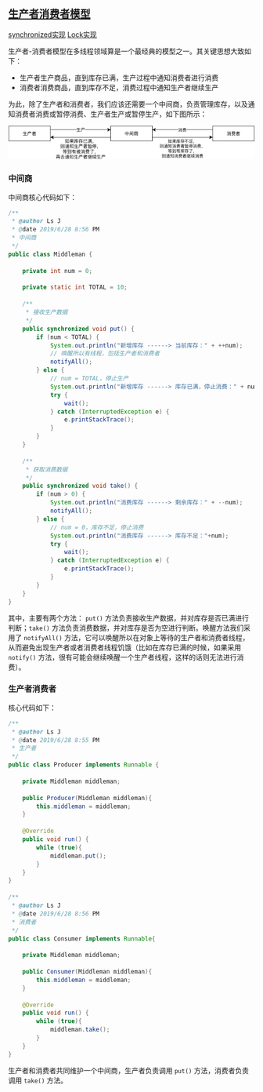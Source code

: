 ## [生产者消费者模型](https://github.com/lidonggg/Learning-notes/tree/master/java/src/main/java/com/lidong/java/concurrent/procon)

[synchronized实现](https://github.com/lidonggg/Learning-notes/tree/master/java/src/main/java/com/lidong/java/concurrent/procon)
[Lock实现](https://github.com/lidonggg/Learning-notes/tree/master/java/src/main/java/com/lidong/java/concurrent/proconlock)

生产者-消费者模型在多线程领域算是一个最经典的模型之一。其关键思想大致如下：

- 生产者生产商品，直到库存已满，生产过程中通知消费者进行消费
- 消费者消费商品，直到库存不足，消费过程中通知生产者继续生产

为此，除了生产者和消费者，我们应该还需要一个中间商，负责管理库存，以及通知消费者消费或暂停消费、生产者生产或暂停生产，如下图所示：

<div align=center><img src="https://github.com/lidonggg/Learning-notes/blob/master/notes/java/concurrent/images/producer-consumer.png"/></div>

### 中间商

中间商核心代码如下：

```java
/**
 * @author Ls J
 * @date 2019/6/28 8:56 PM
 * 中间商
 */
public class Middleman {

    private int num = 0;

    private static int TOTAL = 10;

    /**
     * 接收生产数据
     */
    public synchronized void put() {
        if (num < TOTAL) {
            System.out.println("新增库存 ------> 当前库存：" + ++num);
            // 唤醒所以有线程，包括生产者和消费者
            notifyAll();
        } else {
            // num = TOTAL，停止生产
            System.out.println("新增库存 ------> 库存已满，停止消费：" + num);
            try {
                wait();
            } catch (InterruptedException e) {
                e.printStackTrace();
            }
        }
    }

    /**
     * 获取消费数据
     */
    public synchronized void take() {
        if (num > 0) {
            System.out.println("消费库存 ------> 剩余库存：" + --num);
            notifyAll();
        } else {
            // num = 0，库存不足，停止消费
            System.out.println("消费库存 ------> 库存不足："+num);
            try {
                wait();
            } catch (InterruptedException e) {
                e.printStackTrace();
            }
        }
    }
}
```

其中，主要有两个方法： ``put()`` 方法负责接收生产数据，并对库存是否已满进行判断；``take()`` 方法负责消费数据，并对库存是否为空进行判断。唤醒方法我们采用了 ``notifyAll()`` 方法，它可以唤醒所以在对象上等待的生产者和消费者线程，从而避免出现生产者或者消费者线程饥饿（比如在库存已满的时候，如果采用 ``notify()`` 方法，很有可能会继续唤醒一个生产者线程，这样的话则无法进行消费）。

### 生产者消费者

核心代码如下：

```java
/**
 * @author Ls J
 * @date 2019/6/28 8:55 PM
 * 生产者
 */
public class Producer implements Runnable {

    private Middleman middleman;

    public Producer(Middleman middleman){
        this.middleman = middleman;
    }

    @Override
    public void run() {
        while (true){
            middleman.put();
        }
    }
}

/**
 * @author Ls J
 * @date 2019/6/28 8:56 PM
 * 消费者
 */
public class Consumer implements Runnable{

    private Middleman middleman;

    public Consumer(Middleman middleman){
        this.middleman = middleman;
    }

    @Override
    public void run() {
        while (true){
            middleman.take();
        }
    }
}
```

生产者和消费者共同维护一个中间商，生产者负责调用 ``put()`` 方法，消费者负责调用 ``take()`` 方法。
